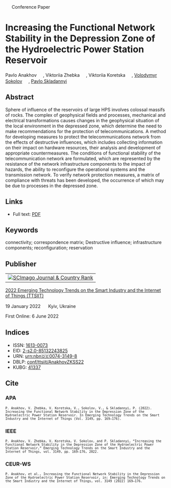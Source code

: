 <img src="/icons/unlock.svg" width="16" height="16"> Conference Paper

# Increasing the Functional Network Stability in the Depression Zone of the Hydroelectric Power Station Reservoir

Pavlo Anakhov <a href="https://orcid.org/0000-0001-9169-8560" target="_blank"><img src="/icons/orcid.svg" width="16" height="16"></a>,
Viktoriia Zhebka <a href="https://orcid.org/0000-0003-4051-1190" target="_blank"><img src="/icons/orcid.svg" width="16" height="16"></a>,
Viktoriia Koretska <a href="https://orcid.org/0000-0003-1570-7669" target="_blank"><img src="/icons/orcid.svg" width="16" height="16"></a>,
<a href="https://volodymyr-sokolov.github.io/">Volodymyr Sokolov</a> <a href="https://orcid.org/0000-0002-9349-7946" target="_blank"><img src="/icons/orcid.svg" width="16" height="16"></a>,
<a href="/">Pavlo Skladannyi</a> <a href="https://orcid.org/0000-0002-7775-6039" target="_blank"><img src="/icons/orcid.svg" width="16" height="16"></a>

## Abstract

Sphere of influence of the reservoirs of large HPS involves colossal massifs of rocks. The complex of geophysical fields and processes, mechanical and electrical transformations causes changes in the geophysical situation of the local environment in the depressed zone, which determine the need to make recommendations for the protection of telecommunications. A method for developing measures to protect the telecommunications network from the effects of destructive influences, which includes collecting information on their impact on hardware resources, their analysis and development of appropriate countermeasures. The conditions of functional stability of the telecommunication network are formulated, which are represented by the resistance of the network infrastructure components to the impact of hazards, the ability to reconfigure the operational systems and the transmission network. To verify network protection measures, a matrix of compliance with threats has been developed, the occurrence of which may be due to processes in the depressed zone.

## Links

* Full text: [PDF](http://ceur-ws.org/Vol-3149/short8.pdf)

## Keywords

connectivity; correspondence matrix; Destructive influence; infrastructure components; reconfiguration; reservation

## Publisher

<table>
<tr>
<td>
<a href="https://www.scimagojr.com/journalsearch.php?q=21100218356&amp;tip=sid&amp;exact=no" title="SCImago Journal &amp; Country Rank"><img border="0" src="https://corsproxy.io/?https://www.scimagojr.com/journal_img.php?id=21100218356" alt="SCImago Journal &amp; Country Rank"  /></a>
</td>
</tr>
</table>

[2022 Emerging Technology Trends on the Smart Industry and the Internet of Things (TTSIIT)](https://ceur-ws.org/Vol-3149/)

19 January 2022 <img src="/icons/location-pin.svg" width="16" height="16"> Kyiv, Ukraine

First Online: 6 June 2022


## Indices

* ISSN: [1613-0073](https://portal.issn.org/resource/ISSN/1613-0073) <img src="/icons/online.svg" width="16" height="16">
* EID: [2-s2.0-85132243825](http://www.scopus.com/record/display.url?origin=inward&eid=2-s2.0-85132243825)
* URN: [urn:nbn:de:0074-3149-8](https://nbn-resolving.org/xml/urn:nbn:de:0074-3149-8)
* DBLP: [conf/ttsiit/AnakhovZKSS22](https://dblp.org/rec/conf/ttsiit/AnakhovZKSS22)
* KUBG: [41337](http://elibrary.kubg.edu.ua/id/eprint/41337/)

## Cite

### APA

<small>`P. Anakhov, V. Zhebka, V. Koretska, V., Sokolov, V., & Skladannyi, P. (2022). Increasing the Functional Network Stability in the Depression Zone of the Hydroelectric Power Station Reservoir. In Emerging Technology Trends on the Smart Industry and the Internet of Things (Vol. 3149, pp. 169–176).`</small>

### IEEE

<small>`P. Anakhov, V. Zhebka, V. Koretska, V. Sokolov, and P. Skladannyi, “Increasing the Functional Network Stability in the Depression Zone of the Hydroelectric Power Station Reservoir,” Emerging Technology Trends on the Smart Industry and the Internet of Things, vol. 3149, pp. 169–176, 2022.`</small>

### CEUR-WS

<small>`P. Anakhov, et al., Increasing the Functional Network Stability in the Depression Zone of the Hydroelectric Power Station Reservoir, in: Emerging Technology Trends on the Smart Industry and the Internet of Things, vol. 3149 (2022) 169–176.`</small>